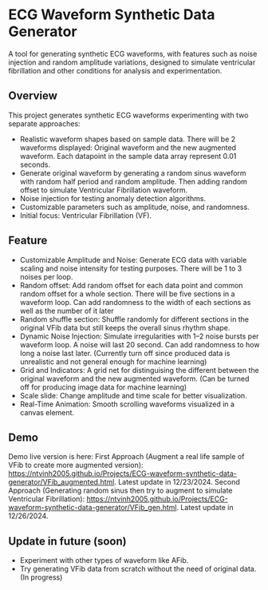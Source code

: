 # ECG Waveform Synthetic Data Generator
A tool for generating synthetic ECG waveforms, with features such as noise injection and random amplitude variations, designed to simulate ventricular fibrillation and other conditions for analysis and experimentation.

## Overview
This project generates synthetic ECG waveforms experimenting with two separate approaches:
* Realistic waveform shapes based on sample data. There will be 2 waveforms displayed: Original waveform and the new augmented waveform. Each datapoint in the sample data array represent 0.01 seconds.
* Generate original waveform by generating a random sinus waveform with random half period and random amplitude. Then adding random offset to simulate Ventricular Fibrillation waveform.
* Noise injection for testing anomaly detection algorithms.
* Customizable parameters such as amplitude, noise, and randomness.
* Initial focus: Ventricular Fibrillation (VF).

## Feature
* Customizable Amplitude and Noise: Generate ECG data with variable scaling and noise intensity for testing purposes. There will be 1 to 3 noises per loop.
* Random offset: Add random offset for each data point and common random offset for a whole section. There will be five sections in a waveform loop. Can add randomness to the width of each sections as well as the number of it later
* Random shuffle section: Shuffle randomly for different sections in the original VFib data but still keeps the overall sinus rhythm shape.
* Dynamic Noise Injection: Simulate irregularities with 1–2 noise bursts per waveform loop. A noise will last 20 second. Can add randomness to how long a noise last later. (Currently turn off since produced data is unrealistic and not general enough for machine learning)
* Grid and Indicators: A grid net for distinguising the different between the original waveform and the new augmented waveform. (Can be turned off for producing image data for machine learning)
* Scale slide: Change amplitude and time scale for better visualization.
* Real-Time Animation: Smooth scrolling waveforms visualized in a canvas element.

## Demo
Demo live version is here: 
First Approach (Augment a real life sample of VFib to create more augmented version): https://ntvinh2005.github.io/Projects/ECG-waveform-synthetic-data-generator/VFib_augmented.html. Latest update in 12/23/2024. 
Second Approach (Generating random sinus then try to augment to simulate Ventricular Fibrillation): https://ntvinh2005.github.io/Projects/ECG-waveform-synthetic-data-generator/VFib_gen.html. Latest update in 12/26/2024.

## Update in future (soon)
* Experiment with other types of waveform like AFib.
* Try generating VFib data from scratch without the need of original data. (In progress)
